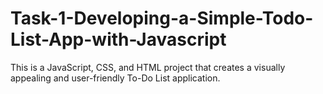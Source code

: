 # Task-1-Developing-a-Simple-Todo-List-App-with-Javascript
This is a JavaScript, CSS, and HTML project that creates a visually appealing and user-friendly To-Do List application.

